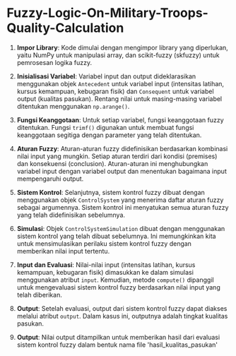 # Fuzzy-Logic-On-Military-Troops-Quality-Calculation


1. **Impor Library**: Kode dimulai dengan mengimpor library yang diperlukan, yaitu NumPy untuk manipulasi array, dan scikit-fuzzy (skfuzzy) untuk pemrosesan logika fuzzy.

2. **Inisialisasi Variabel**: Variabel input dan output dideklarasikan menggunakan objek `Antecedent` untuk variabel input (intensitas latihan, kursus kemampuan, kebugaran fisik) dan `Consequent` untuk variabel output (kualitas pasukan). Rentang nilai untuk masing-masing variabel ditentukan menggunakan `np.arange()`.

3. **Fungsi Keanggotaan**: Untuk setiap variabel, fungsi keanggotaan fuzzy ditentukan. Fungsi `trimf()` digunakan untuk membuat fungsi keanggotaan segitiga dengan parameter yang telah ditentukan.

4. **Aturan Fuzzy**: Aturan-aturan fuzzy didefinisikan berdasarkan kombinasi nilai input yang mungkin. Setiap aturan terdiri dari kondisi (premises) dan konsekuensi (conclusion). Aturan-aturan ini menghubungkan variabel input dengan variabel output dan menentukan bagaimana input mempengaruhi output.

5. **Sistem Kontrol**: Selanjutnya, sistem kontrol fuzzy dibuat dengan menggunakan objek `ControlSystem` yang menerima daftar aturan fuzzy sebagai argumennya. Sistem kontrol ini menyatukan semua aturan fuzzy yang telah didefinisikan sebelumnya.

6. **Simulasi**: Objek `ControlSystemSimulation` dibuat dengan menggunakan sistem kontrol yang telah dibuat sebelumnya. Ini memungkinkan kita untuk mensimulasikan perilaku sistem kontrol fuzzy dengan memberikan nilai input tertentu.

7. **Input dan Evaluasi**: Nilai-nilai input (intensitas latihan, kursus kemampuan, kebugaran fisik) dimasukkan ke dalam simulasi menggunakan atribut `input`. Kemudian, metode `compute()` dipanggil untuk mengevaluasi sistem kontrol fuzzy berdasarkan nilai input yang telah diberikan.

8. **Output**: Setelah evaluasi, output dari sistem kontrol fuzzy dapat diakses melalui atribut `output`. Dalam kasus ini, outputnya adalah tingkat kualitas pasukan. 

9. **Output**: Nilai output ditampilkan untuk memberikan hasil dari evaluasi sistem kontrol fuzzy dalam bentuk nama file 'hasil_kualitas_pasukan'

